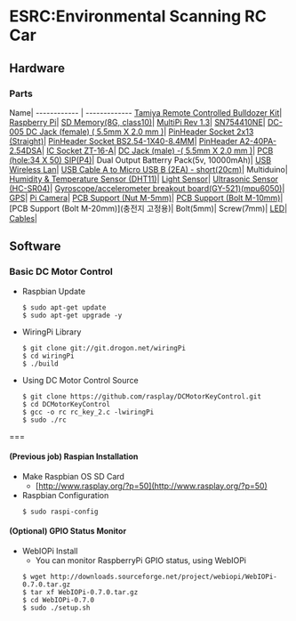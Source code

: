 # ESRC:Environmental Scanning RC Car

## Hardware

### Parts ###
Name| 
------------ | -------------
[Tamiya Remote Controlled Bulldozer Kit](http://www.tamiyamall.co.kr/mall/item.asp?siteid=shop&catid=118&itemid=5792)| 
[Raspberry Pi](http://www.icbanq.com/shop/product_detail.asp?prod_code=P001935674)| 
[SD Memory(8G, class10)](http://www.icbanq.com/shop/product_detail.asp?prod_code=P004708868&catg_code=)|
[MultiPi Rev 1.3](http://www.icbanq.com/shop/product_detail.asp?prod_code=P005022638)|
[SN754410NE](http://www.icbanq.com/shop/product_detail.asp?prod_code=P001664694&catg_code=)|
[DC-005 DC Jack (female) ( 5.5mm X 2.0 mm )](http://www.icbanq.com/shop/product_detail.asp?prod_code=P000233586)|
[PinHeader Socket 2x13 (Straight)](http://www.icbanq.com/shop/product_detail.asp?prod_code=P004962826&catg_code=105128)|
[PinHeader Socket BS2.54-1X40-8.4MM](http://www.icbanq.com/shop/product_detail.asp?prod_code=P000137826)|
[PinHeader A2-40PA-2.54DSA](http://www.icbanq.com/shop/product_detail.asp?prod_code=P000139064)|
[IC Socket ZT-16-A](http://www.icbanq.com/shop/product_detail.asp?prod_code=P000041377)|
[DC Jack (male) -( 5.5mm X 2.0 mm )](http://artrobot.co.kr/front/php/product.php?product_no=291&main_cate_no=54&display_group=1)|
[PCB (hole:34 X 50) SIP(P4)](http://www.icbanq.com/shop/product_detail.asp?prod_code=P000155469&catg_code=113179100103)|
Dual Output Batterry Pack(5v, 10000mAh)|
[USB Wireless Lan](http://www.icbanq.com/shop/product_detail.asp?prod_code=P004746160&catg_code=)|
[USB Cable A to Micro USB B (2EA) - short(20cm)](http://artrobot.co.kr/front/php/product.php?product_no=615&main_cate_no=)|
Multiduino|
[Humidity & Temperature Sensor (DHT11)](http://cafe.naver.com/mpucafe/2910)|
[Light Sensor](http://www.icbanq.com/shop/product_search.asp?cx=013978666951154611606%3A4blhf4mltua&cof=FORID%3A10&ie=EUC-KR&q=%C1%B6%B5%B5%BC%BE%BC%AD&keyword_ad=&SearchKeyWord=%C1%B6%B5%B5%BC%BE%BC%AD)|
[Ultrasonic Sensor (HC-SR04)](http://cafe.naver.com/mpucafe/2864)|
[Gyroscope/accelerometer breakout board(GY-521)(mpu6050)](http://cafe.naver.com/mpucafe/4323)|
[GPS](http://artrobot.co.kr/front/php/product.php?product_no=771&main_cate_no=&display_group=)|
[Pi Camera](http://www.icbanq.com/shop/product_detail.asp?prod_code=P004712621)|
[PCB Support (Nut M-5mm)](http://www.icbanq.com/shop/product_detail.asp?prod_code=P002255972&catg_code=113179109100101)|
[PCB Support (Bolt M-10mm)](http://www.icbanq.com/shop/product_detail.asp?prod_code=P002255961)|
[PCB Support (Bolt M-20mm)](충전지 고정용)|
Bolt(5mm)|
Screw(7mm)|
[LED](http://www.icbanq.com/shop/product_detail.asp?prod_code=P000100710)|
[Cables](http://artrobot.co.kr/front/php/product.php?product_no=391&main_cate_no=)|

## Software

### Basic DC Motor Control
  * Raspbian Update
    ```
    $ sudo apt-get update
    $ sudo apt-get upgrade -y
    ```

  * WiringPi Library
    ```
    $ git clone git://git.drogon.net/wiringPi
    $ cd wiringPi
    $ ./build
    ```

  * Using DC Motor Control Source
    ```
    $ git clone https://github.com/rasplay/DCMotorKeyControl.git
    $ cd DCMotorKeyControl
    $ gcc -o rc rc_key_2.c -lwiringPi
    $ sudo ./rc
    ```

===
#### (Previous job) Raspian Installation
  * Make Raspbian OS SD Card
    * [http://www.rasplay.org/?p=50](http://www.rasplay.org/?p=50)
  * Raspbian Configuration<br/>
    ```
    $ sudo raspi-config
    ```

#### (Optional) GPIO Status Monitor
  * WebIOPi Install
    * You can monitor RaspberryPi GPIO status, using WebIOPi
    ```
    $ wget http://downloads.sourceforge.net/project/webiopi/WebIOPi-0.7.0.tar.gz     
    $ tar xf WebIOPi-0.7.0.tar.gz      
    $ cd WebIOPi-0.7.0       
    $ sudo ./setup.sh      
    ```

